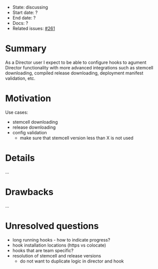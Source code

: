 - State: discussing
- Start date: ?
- End date: ?
- Docs: ?
- Related issues: [#261](https://github.com/cloudfoundry/bosh-cli/issues/261)

# Summary

As a Director user I expect to be able to configure hooks to agument Director functionality with more advanced integrations such as stemcell downloading, compiled release downloading, deployment manifest validation, etc.

# Motivation

Use cases:

- stemcell downloading
- release downloading
- config validation
  - make sure that stemcell version less than X is not used

# Details

...

# Drawbacks

...

# Unresolved questions

- long running hooks - how to indicate progress?
- hook installation locations (https vs colocate)
- hooks that are team specific?
- resolution of stemcell and release versions
  - do not want to duplicate logic in director and hook
